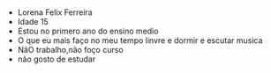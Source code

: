 #
- Lorena Felix Ferreira
- Idade 15 
- Estou no primero ano do ensino medio 
- O que eu mais faço no meu tempo linvre e dormir e escutar musica 
- NãO trabalho,não foço curso
- não gosto de estudar 
